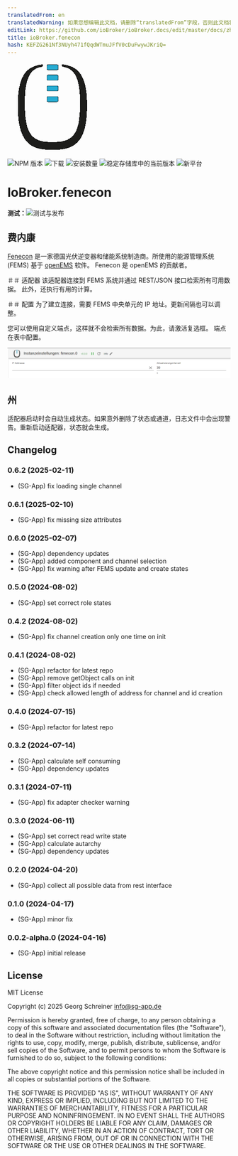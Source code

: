 ```yaml
---
translatedFrom: en
translatedWarning: 如果您想编辑此文档，请删除“translatedFrom”字段，否则此文档将再次自动翻译
editLink: https://github.com/ioBroker/ioBroker.docs/edit/master/docs/zh-cn/adapterref/iobroker.fenecon/README.md
title: ioBroker.fenecon
hash: KEFZG261Nf3NUyh471fQqdWTmuJFfV0cDuFwywJKriQ=
---
```

![标识](../../../en/adapterref/iobroker.fenecon/admin/fenecon.png)

![NPM 版本](https://img.shields.io/npm/v/iobroker.fenecon.svg)
![下载](https://img.shields.io/npm/dm/iobroker.fenecon.svg)
![安装数量](https://iobroker.live/badges/fenecon-installed.svg)
![稳定存储库中的当前版本](https://iobroker.live/badges/fenecon-stable.svg)
![新平台](https://nodei.co/npm/iobroker.fenecon.png?downloads=true)

# IoBroker.fenecon
**测试：**![测试与发布](https://github.com/sg-app/ioBroker.fenecon/workflows/Test%20and%20Release/badge.svg)

## 费内康
[Fenecon](https://fenecon.de) 是一家德国光伏逆变器和储能系统制造商。所使用的能源管理系统 (FEMS) 基于 [openEMS](https://github.com/OpenEMS/openems) 软件。
Fenecon 是 openEMS 的贡献者。

＃＃ 适配器
该适配器连接到 FEMS 系统并通过 REST/JSON 接口检索所有可用数据。
此外，还执行有用的计算。

＃＃ 配置
为了建立连接，需要 FEMS 中央单元的 IP 地址。更新间隔也可以调整。

您可以使用自定义端点，这样就不会检索所有数据。为此，请激活复选框。
端点在表中配置。

![fenecon 配置](../../../en/adapterref/iobroker.fenecon/img/configpage.png)

## 州
适配器启动时会自动生成状态。如果意外删除了状态或通道，日志文件中会出现警告。重新启动适配器，状态就会生成。

## Changelog

<!--
	Placeholder for the next version (at the beginning of the line):
	### **WORK IN PROGRESS**
-->
### 0.6.2 (2025-02-11)

- (SG-App) fix loading single channel

### 0.6.1 (2025-02-10)

- (SG-App) fix missing size attributes

### 0.6.0 (2025-02-07)

- (SG-App) dependency updates
- (SG-App) added component and channel selection
- (SG-App) fix warning after FEMS update and create states

### 0.5.0 (2024-08-02)

- (SG-App) set correct role states

### 0.4.2 (2024-08-02)

- (SG-App) fix channel creation only one time on init

### 0.4.1 (2024-08-02)

- (SG-App) refactor for latest repo
- (SG-App) remove getObject calls on init
- (SG-App) filter object ids if needed
- (SG-App) check allowed length of address for channel and id creation

### 0.4.0 (2024-07-15)

- (SG-App) refactor for latest repo

### 0.3.2 (2024-07-14)

- (SG-App) calculate self consuming
- (SG-App) dependency updates

### 0.3.1 (2024-07-11)

- (SG-App) fix adapter checker warning

### 0.3.0 (2024-06-11)

- (SG-App) set correct read write state
- (SG-App) calculate autarchy
- (SG-App) dependency updates

### 0.2.0 (2024-04-20)

- (SG-App) collect all possible data from rest interface

### 0.1.0 (2024-04-17)

- (SG-App) minor fix

### 0.0.2-alpha.0 (2024-04-16)

- (SG-App) initial release

## License

MIT License

Copyright (c) 2025 Georg Schreiner <info@sg-app.de>

Permission is hereby granted, free of charge, to any person obtaining a copy
of this software and associated documentation files (the "Software"), to deal
in the Software without restriction, including without limitation the rights
to use, copy, modify, merge, publish, distribute, sublicense, and/or sell
copies of the Software, and to permit persons to whom the Software is
furnished to do so, subject to the following conditions:

The above copyright notice and this permission notice shall be included in all
copies or substantial portions of the Software.

THE SOFTWARE IS PROVIDED "AS IS", WITHOUT WARRANTY OF ANY KIND, EXPRESS OR
IMPLIED, INCLUDING BUT NOT LIMITED TO THE WARRANTIES OF MERCHANTABILITY,
FITNESS FOR A PARTICULAR PURPOSE AND NONINFRINGEMENT. IN NO EVENT SHALL THE
AUTHORS OR COPYRIGHT HOLDERS BE LIABLE FOR ANY CLAIM, DAMAGES OR OTHER
LIABILITY, WHETHER IN AN ACTION OF CONTRACT, TORT OR OTHERWISE, ARISING FROM,
OUT OF OR IN CONNECTION WITH THE SOFTWARE OR THE USE OR OTHER DEALINGS IN THE
SOFTWARE.